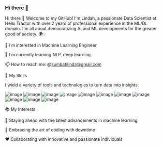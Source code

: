 ### Hi there 👋
Hi there 👋
Welcome to my GitHub! I'm Lindah, a passionate Data Scientist at Hello Tractor with over 2 years of professional experience in the ML/DL domain. I'm all about democratizing AI and ML developments for the greater good of society. 🌍💡

👀 I’m interested in Machine Learning Engineer

🌱 I’m currently learning  NLP, deep learning

📫 How to reach me: @sumbatilinda@gmail.com

🚀 My Skills


I wield a variety of tools and technologies to turn data into insights:


 ![image](https://github.com/user-attachments/assets/18eb5f6d-8cf3-4491-94f0-4e866c8a7c51) 
 ![image](https://github.com/user-attachments/assets/475efa23-1062-44c8-b810-7f1b9ef5fe71)
 ![image](https://github.com/user-attachments/assets/efeca5b5-9c08-4928-828d-c86705d2d368) 
 ![image](https://github.com/user-attachments/assets/a1fd5a38-f9cc-4e1d-a225-41a0570480e4)
 ![image](https://github.com/user-attachments/assets/28b13246-478c-4fa6-b9fa-b02fe58c496c)
 ![image](https://github.com/user-attachments/assets/4e442554-ff25-4def-9565-bf0719331e7a)
 ![image](https://github.com/user-attachments/assets/afdc7f7c-9e8e-4889-a59e-6d134e44eb3d)
 ![image](https://github.com/user-attachments/assets/20f60e92-fb8a-48b9-a198-345d1b51873a)
 ![image](https://github.com/user-attachments/assets/3943c0a0-b4de-406d-9206-bce604e4d236)
 ![image](https://github.com/user-attachments/assets/ff36c762-f346-41b4-9313-3ba69f4fce51)
 ![image](https://github.com/user-attachments/assets/aa4150d3-7930-4b0d-89b9-3f0d8dfae5fc)



📚 My Interests

🔭 Staying ahead with the latest advancements in machine learning

🌱 Embracing the art of coding with downtime

❤️ Collaborating with innovative and passionate individuals










      

    




